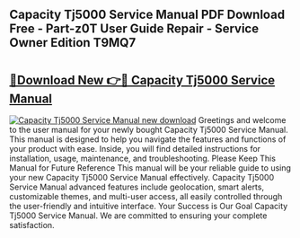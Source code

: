 ## Capacity Tj5000 Service Manual PDF Download Free - Part-z0T User Guide Repair - Service Owner Edition T9MQ7

# <h2><a href="http://bc1090.oget.top/?id=Capacity+Tj5000+Service+Manual">🔗Download New 👉🔴 Capacity Tj5000 Service Manual</a></h2>

[![Capacity Tj5000 Service Manual new download](https://i.imgur.com/5g1atiW.png)](http://bc1090.oget.top/?id=Capacity+Tj5000+Service+Manual)
Greetings and welcome to the user manual for your newly bought Capacity Tj5000 Service Manual. This manual is designed to help you navigate the features and functions of your product with ease. Inside, you will find detailed instructions for installation, usage, maintenance, and troubleshooting. Please Keep This Manual for Future Reference This manual will be your reliable guide to using your new Capacity Tj5000 Service Manual effectively. Capacity Tj5000 Service Manual advanced features include geolocation, smart alerts, customizable themes, and multi-user access, all easily controlled through the user-friendly and intuitive interface. Your Success is Our Goal Capacity Tj5000 Service Manual. We are committed to ensuring your complete satisfaction.

